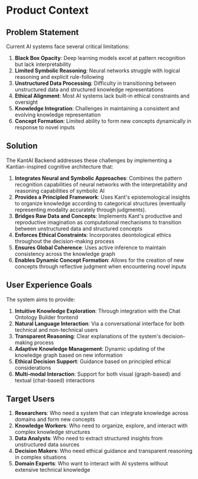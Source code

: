 # Product Context

## Problem Statement

Current AI systems face several critical limitations:

1. **Black Box Opacity**: Deep learning models excel at pattern recognition but lack interpretability
2. **Limited Symbolic Reasoning**: Neural networks struggle with logical reasoning and explicit rule-following
3. **Unstructured Data Processing**: Difficulty in transitioning between unstructured data and structured knowledge representations
4. **Ethical Alignment**: Most AI systems lack built-in ethical constraints and oversight
5. **Knowledge Integration**: Challenges in maintaining a consistent and evolving knowledge representation
6. **Concept Formation**: Limited ability to form new concepts dynamically in response to novel inputs

## Solution

The KantAI Backend addresses these challenges by implementing a Kantian-inspired cognitive architecture that:

1. **Integrates Neural and Symbolic Approaches**: Combines the pattern recognition capabilities of neural networks with the interpretability and reasoning capabilities of symbolic AI
2. **Provides a Principled Framework**: Uses Kant's epistemological insights to organize knowledge according to categorical structures (eventually representing modality accurately through judgments).
3. **Bridges Raw Data and Concepts**: Implements Kant's productive and reproductive imagination as computational mechanisms to transition between unstructured data and structured concepts
4. **Enforces Ethical Constraints**: Incorporates deontological ethics throughout the decision-making process
5. **Ensures Global Coherence**: Uses active inference to maintain consistency across the knowledge graph
6. **Enables Dynamic Concept Formation**: Allows for the creation of new concepts through reflective judgment when encountering novel inputs

## User Experience Goals

The system aims to provide:

1. **Intuitive Knowledge Exploration**: Through integration with the Chat Ontology Builder frontend
2. **Natural Language Interaction**: Via a conversational interface for both technical and non-technical users
3. **Transparent Reasoning**: Clear explanations of the system's decision-making process
4. **Adaptive Knowledge Management**: Dynamic updating of the knowledge graph based on new information
5. **Ethical Decision Support**: Guidance based on principled ethical considerations
6. **Multi-modal Interaction**: Support for both visual (graph-based) and textual (chat-based) interactions

## Target Users

1. **Researchers**: Who need a system that can integrate knowledge across domains and form new concepts
2. **Knowledge Workers**: Who need to organize, explore, and interact with complex knowledge structures
3. **Data Analysts**: Who need to extract structured insights from unstructured data sources
4. **Decision Makers**: Who need ethical guidance and transparent reasoning in complex situations
5. **Domain Experts**: Who want to interact with AI systems without extensive technical knowledge 